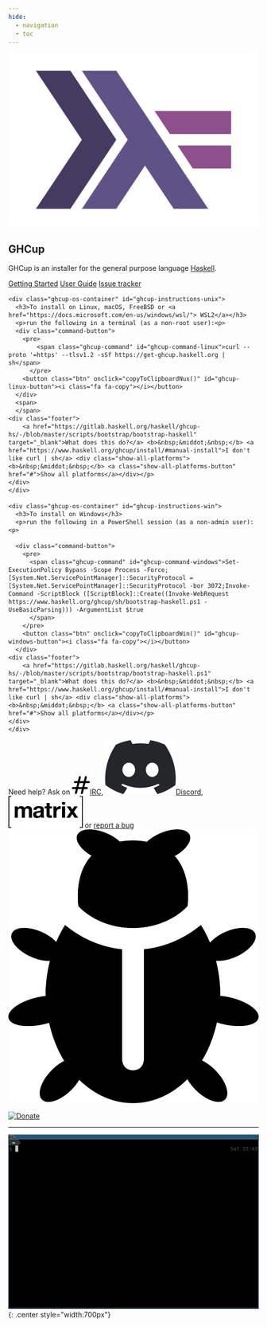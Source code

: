 ```yaml
---
hide:
  - navigation
  - toc
---
```


<link rel="stylesheet" href="https://cdnjs.cloudflare.com/ajax/libs/font-awesome/4.7.0/css/font-awesome.min.css">
<script src="javascripts/extra.js"></script>


<section class="index-ghcup-hero">
  <img alt="haskell logo" src="./haskell_logo.png" />
  <h1>GHCup</h1>
</section>

<p class="ghcup-intro">GHCup is an installer for the general purpose language <a href="https://www.haskell.org">Haskell</a>.</p>

<div class="text-center main-buttons">
<a href="install/" class="btn btn-primary" role="button">Getting Started</a>
<a href="guide/" class="btn btn-primary" role="button">User Guide</a>
<a href="https://gitlab.haskell.org/haskell/ghcup-hs/-/issues" class="btn btn-primary" role="button">Issue tracker</a>
</div>

<section class="qi-container">

    <div class="ghcup-os-container" id="ghcup-instructions-unix">
      <h3>To install on Linux, macOS, FreeBSD or <a href="https://docs.microsoft.com/en-us/windows/wsl/"> WSL2</a></h3>
      <p>run the following in a terminal (as a non-root user):<p>
      <div class="command-button">
	    <pre>
            <span class="ghcup-command" id="ghcup-command-linux">curl --proto '=https' --tlsv1.2 -sSf https://get-ghcup.haskell.org | sh</span>
          </pre>
        <button class="btn" onclick="copyToClipboardNux()" id="ghcup-linux-button"><i class="fa fa-copy"></i></button>
      </div>
      <span>
      </span>
	<div class="footer">
		<a href="https://gitlab.haskell.org/haskell/ghcup-hs/-/blob/master/scripts/bootstrap/bootstrap-haskell" target="_blank">What does this do?</a> <b>&nbsp;&middot;&nbsp;</b> <a href="https://www.haskell.org/ghcup/install/#manual-install">I don't like curl | sh</a> <div class="show-all-platforms"><b>&nbsp;&middot;&nbsp;</b> <a class="show-all-platforms-button" href="#">Show all platforms</a></div></p>
	</div>
    </div>

    <div class="ghcup-os-container" id="ghcup-instructions-win">
      <h3>To install on Windows</h3>
      <p>run the following in a PowerShell session (as a non-admin user):<p>

      <div class="command-button">
	    <pre>
          <span class="ghcup-command" id="ghcup-command-windows">Set-ExecutionPolicy Bypass -Scope Process -Force;[System.Net.ServicePointManager]::SecurityProtocol = [System.Net.ServicePointManager]::SecurityProtocol -bor 3072;Invoke-Command -ScriptBlock ([ScriptBlock]::Create((Invoke-WebRequest https://www.haskell.org/ghcup/sh/bootstrap-haskell.ps1 -UseBasicParsing))) -ArgumentList $true
          </span>
        </pre>
        <button class="btn" onclick="copyToClipboardWin()" id="ghcup-windows-button"><i class="fa fa-copy"></i></button>
      </div>
	<div class="footer">
		<a href="https://gitlab.haskell.org/haskell/ghcup-hs/-/blob/master/scripts/bootstrap/bootstrap-haskell.ps1" target="_blank">What does this do?</a> <b>&nbsp;&middot;&nbsp;</b> <a href="https://www.haskell.org/ghcup/install/#manual-install">I don't like curl | sh</a> <div class="show-all-platforms"><b>&nbsp;&middot;&nbsp;</b> <a class="show-all-platforms-button" href="#">Show all platforms</a></div></p>
	</div>
    </div>


</section>

<p id="help">
Need help? Ask on <a href="https://kiwiirc.com/nextclient/irc.libera.chat/?nick=Guest%7C?#haskell,#haskell-ghcup"><img src="irc.svg" alt="" />IRC</a>, <a href="https://discord.gg/pKYf3zDQU7"><img src="Discord-Logo-Black.svg" alt="" />Discord</a>, <a href="https://app.element.io/#/room/#haskell-tooling:matrix.org"><img src="Matrix_logo.svg" alt=""/></a> or <a href="https://gitlab.haskell.org/haskell/ghcup-hs/issues">report a bug <img src="Octicons-bug.svg" alt="" /></a>
<div id="collective" href="https://opencollective.com/ghcup#category-CONTRIBUTE" target="_blank">
<a href="https://opencollective.com/ghcup#category-CONTRIBUTE" class="donate-badge">
<img src="https://opencollective.com/webpack/donate/button@2x.png?color=blue" alt="Donate">
</a>
</div>
</p>

----

![GHCup](./ghcup.gif){: .center style="width:700px"}

